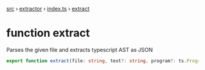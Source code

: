 [src](src.md) &rsaquo; [extractor](src-extractor.md) &rsaquo; [index.ts](src-extractor-index.ts.md) &rsaquo; [extract](src-extractor-index.ts-extract.md)
# function extract
Parses the given file and extracts typescript AST as JSON

```ts
export function extract(file: string, text?: string, program?: ts.Program) 
```